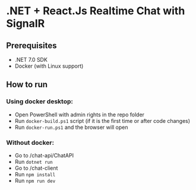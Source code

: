 # .NET + React.Js Realtime Chat with SignalR

## Prerequisites

- .NET 7.0 SDK
- Docker (with Linux support)

## How to run

### Using docker desktop:

- Open PowerShell with admin rights in the repo folder
- Run `docker-build.ps1` script (if it is the first time or after code changes)
- Run `docker-run.ps1` and the browser will open

### Without docker:

- Go to /chat-api/ChatAPI
- Run `dotnet run`
- Go to /chat-client
- Run `npm install`
- Run `npm run dev`
